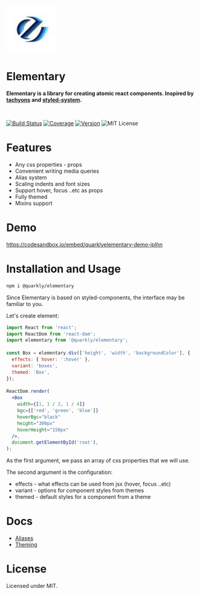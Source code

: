 <p>
  <img width="130" src="elementary-logo.jpg">
</p>
<h1> Elementary </h1>
<p>
  <b>Elementary is a library for creating atomic react components. 
Inspired by <a href="http://tachyons.io/" target="_blank">tachyons</a> and <a href="https://github.com/styled-system/styled-system" target="_blank">styled-system</a>.</b>
</p>
<br>

[![Build Status][badge]][travis]
[![Coverage][coverage-badge]][coverage]
[![Version][version-badge]][npm]
![MIT License][license]
<!-- ![size][] -->

[badge]: https://flat.badgen.net/travis/quarkly/elementary/master
[travis]: https://travis-ci.com/quarkly/elementary

[coverage-badge]: https://flat.badgen.net/codecov/c/github/quarkly/elementary
[coverage]: https://codecov.io/github/quarkly/elementary

[version-badge]: https://flat.badgen.net/npm/v/@quarkly/elementary
[npm]: https://npmjs.com/package/@quarkly/elementary
[license]: https://flat.badgen.net/badge/license/MIT/blue
<!-- [size]: https://flat.badgen.net/packagephobia/min/@quarkly/elementary -->
# Features
- Any css properties - props
- Convenient writing media queries
- Alias ​​system
- Scaling indents and font sizes
- Support hover, focus ..etc as props
- Fully themed
- Mixins support

# Demo
https://codesandbox.io/embed/quarklyelementary-demo-jplhn

# Installation and Usage
```sh
npm i @quarkly/elementary
```
Since Elementary is based on styled-components, the interface may be familiar to you. <br>

Let's create element:
```jsx
import React from 'react';
import ReactDom from 'react-dom';
import elementary from '@quarkly/elementary';

const Box = elementary.div(['height', 'width', 'backgroundColor'], {
  effects: { hover: ':hover' },
  variant: 'boxes',
  themed: 'Box',
});

ReactDom.render(
  <Box
    width={[1, 1 / 2, 1 / 4]}
    bgc={['red', 'green', 'blue']}
    hoverBgc="black"
    height="300px"
    hoverHeight="150px"
  />,
  document.getElementById('root'),
);
```

As the first argument, we pass an array of css properties that we will use.<br>

The second argument is the configuration:

- effects - what effects can be used from jsx (hover, focus ..etc)
- variant - options for component styles from themes
- themed - default styles for a component from a theme

# Docs

- [Aliases](docs/aliases.md)
- [Theming](docs/themnig.md)

# License

Licensed under MIT.